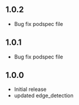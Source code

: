 ## 1.0.2
- Bug fix podspec file



## 1.0.1
- Bug fix podspec file


## 1.0.0

- Initial release
- updated edge_detection